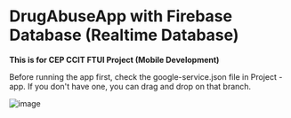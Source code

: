 # DrugAbuseApp with Firebase Database (Realtime Database)

**This is for CEP CCIT FTUI Project (Mobile Development)**

Before running the app first, check the google-service.json file in Project - app. If you don't have one, you can drag and drop on that branch.

![image](https://github.com/campexid/DrugAbuseApp/assets/67219620/a347fac5-9e3e-4b3d-9470-1f54cefaeaf3)

